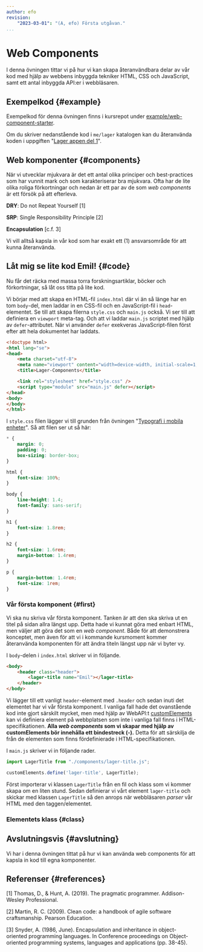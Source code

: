 ```yaml
---
author: efo
revision:
    "2023-03-01": "(A, efo) Första utgåvan."
...
```

Web Components
==================================

I denna övningen tittar vi på hur vi kan skapa återanvändbara delar av vår kod med hjälp av webbens inbyggda tekniker HTML, CSS och JavaScript, samt ett antal inbyggda API:er i webbläsaren.



<!--more-->



Exempelkod {#example}
--------------------------------------

Exempelkod för denna övningen finns i kursrepot under [example/web-component-starter](https://github.com/dbwebb-se/webapp/tree/master/example/web-component-starter).

Om du skriver nedanstående kod i `me/lager` katalogen kan du återanvända koden i uppgiften "[Lager appen del 1](uppgift/lager-appen-del-1)".



Web komponenter {#components}
--------------------------------------

När vi utvecklar mjukvara är det ett antal olika principer och best-practices som har vunnit mark och som karakteriserar bra mjukvara. Ofta har de lite olika roliga förkortningar och nedan är ett par av de som _web components_ är ett försök på att efterleva.

**DRY**: Do not Repeat Yourself [1]

**SRP**: Single Responsibility Principle [2]

**Encapsulation** [c.f. 3]

Vi vill alltså kapsla in vår kod som har exakt ett (1) ansvarsområde för att kunna återanvända.



Låt mig se lite kod Emil! {#code}
--------------------------------------

Nu får det räcka med massa torra forskningsartiklar, böcker och förkortningar, så låt oss titta på lite kod.

Vi börjar med att skapa en HTML-fil `index.html` där vi än så länge har en tom `body`-del, men laddar in en CSS-fil och en JavaScript-fil i `head`-elementet. Se till att skapa filerna `style.css` och `main.js` också. Vi ser till att definiera en `viewport` meta-tag. Och att vi laddar `main.js` scriptet med hjälp av `defer`-attributet. När vi använder `defer` exekveras JavaScript-filen först efter att hela dokumentet har laddats.

```html
<!doctype html>
<html lang="se">
<head>
    <meta charset="utf-8">
    <meta name="viewport" content="width=device-width, initial-scale=1, shrink-to-fit=no">
    <title>Lager-Components</title>

    <link rel="stylesheet" href="style.css" />
    <script type="module" src="main.js" defer></script>
</head>
<body>
</body>
</html>
```

I `style.css` filen lägger vi till grunden från övningen "[Typografi i mobila enheter](kunskap/typografi-i-mobila-enheter)". Så att filen ser ut så här:

```css
* {
    margin: 0;
    padding: 0;
    box-sizing: border-box;
}

html {
    font-size: 100%;
}

body {
    line-height: 1.4;
    font-family: sans-serif;
}

h1 {
    font-size: 1.8rem;
}

h2 {
    font-size: 1.6rem;
    margin-bottom: 1.4rem;
}

p {
    margin-bottom: 1.4rem;
    font-size: 1rem;
}
```



### Vår första komponent {#first}

Vi ska nu skriva vår första komponent. Tanken är att den ska skriva ut en titel på sidan allra längst upp. Detta hade vi kunnat göra med enbart HTML, men väljer att göra det som en _web component_. Både för att demonstrera konceptet, men även för att vi i kommande kursmoment kommer återanvända komponenten för att ändra titeln längst upp när vi byter vy.

I `body`-delen i `index.html` skriver vi in följande.

```html
<body>
    <header class="header">
        <lager-title name="Emil"></lager-title>
    </header>
</body>
```

Vi lägger till ett vanligt `header`-element med `.header` och sedan inuti det elementet har vi vår första komponent. I vanliga fall hade det ovanstående kod inte gjort särskilt mycket, men med hjälp av WebAPI:t [customElements](https://developer.mozilla.org/en-US/docs/Web/API/Window/customElements) kan vi definiera element på webbplatsen som inte i vanliga fall finns i HTML-specifikationen. **Alla _web components_ som vi skapar med hjälp av customElements bör innehålla ett bindestreck (-).** Detta för att särskilja de från de elementen som finns fördefinierade i HTML-specifikationen.

I `main.js` skriver vi in följande rader.

```javascript
import LagerTitle from "./components/lager-title.js";

customElements.define('lager-title', LagerTitle);
```

Först importerar vi klassen `LagerTitle` från en fil och klass som vi kommer skapa om en liten stund. Sedan definierar vi vårt element `lager-title` och skickar med klassen `LagerTitle` så den anrops när webbläsaren _parser_ vår HTML med den taggen/elementet.



### Elementets klass {#class}





Avslutningsvis {#avslutning}
--------------------------------------

Vi har i denna övningen tittat på hur vi kan använda web components för att kapsla in kod till egna komponenter.



Referenser {#references}
--------------------------------------

[1] Thomas, D., & Hunt, A. (2019). The pragmatic programmer. Addison-Wesley Professional.

[2] Martin, R. C. (2009). Clean code: a handbook of agile software craftsmanship. Pearson Education.

[3] Snyder, A. (1986, June). Encapsulation and inheritance in object-oriented programming languages. In Conference proceedings on Object-oriented programming systems, languages and applications (pp. 38-45).
